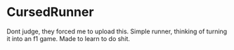 # CursedRunner
Dont judge, they forced me to upload this.
Simple  runner, thinking of turning it into an f1 game.
Made to learn to do shit.
